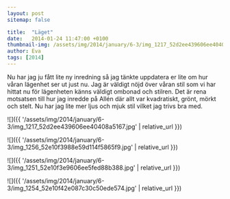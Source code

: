 ```yaml
---
layout: post
sitemap: false

title:  "Läget"
date:   2014-01-24 11:47:00 +0100
thumbnail-img: /assets/img/2014/january/6-3/img_1217_52d2ee439606ee40408a5167.jpg
author: Eva
tags: [2014]
---
```


Nu har jag ju fått lite ny inredning så jag tänkte uppdatera er lite om hur våran lägenhet ser ut just nu. Jag är väldigt nöjd över våran stil som vi har hittat nu för lägenheten känns väldigt ombonad och stilren. Det är rena motsatsen till hur jag inredde på Allén där allt var kvadratiskt, grönt, mörkt och stelt. Nu har jag lite mer ljus och mjuk stil vilket jag trivs bra med.

![]({{ '/assets/img/2014/january/6-3/img_1217_52d2ee439606ee40408a5167.jpg'  | relative_url }})

![]({{ '/assets/img/2014/january/6-3/img_1256_52e10f3988e59d114f5865f9.jpg'  | relative_url }})

![]({{ '/assets/img/2014/january/6-3/img_1251_52e10f3e9606ee5fed88b388.jpg'  | relative_url }})

![]({{ '/assets/img/2014/january/6-3/img_1254_52e10f42e087c30c50ede574.jpg'  | relative_url }})

